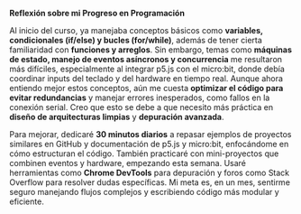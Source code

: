 **Reflexión sobre mi Progreso en Programación**  

Al inicio del curso, ya manejaba conceptos básicos como **variables, condicionales (if/else) y bucles (for/while)**, además de tener cierta familiaridad con **funciones y arreglos**. Sin embargo, temas como **máquinas de estado, manejo de eventos asíncronos y concurrencia** me resultaron más difíciles, especialmente al integrar p5.js con el micro:bit, donde debía coordinar inputs del teclado y del hardware en tiempo real. Aunque ahora entiendo mejor estos conceptos, aún me cuesta 
**optimizar el código para evitar redundancias** y manejar errores inesperados, como fallos en la conexión serial. Creo que esto se debe a que necesito más práctica en **diseño de arquitecturas limpias** y **depuración avanzada**.  

Para mejorar, dedicaré **30 minutos diarios** a repasar ejemplos de proyectos similares en GitHub y documentación de p5.js y micro:bit, enfocándome en cómo estructuran el código. También practicaré con mini-proyectos que combinen eventos y hardware,
empezando esta semana. Usaré herramientas como **Chrome DevTools** para depuración y foros como Stack Overflow para resolver dudas específicas. Mi meta es, en un mes, sentirme seguro manejando flujos complejos y escribiendo código más modular y eficiente.
